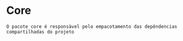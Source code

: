 # Core

    O pacote core é responsàvel pelo empacotamento das depêndencias compartilhadas do projeto
